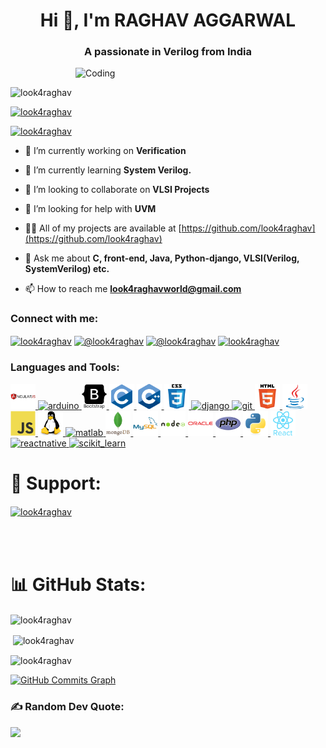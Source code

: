 
<h1 align="center">Hi 👋, I'm RAGHAV AGGARWAL</h1>
<h3 align="center">A passionate in Verilog from India</h3>

<img align="right" alt="Coding" width="400" src="https://www.lambdatest.com/resources/images/news24.gif">
<br>

<p align="left"> <img src="https://komarev.com/ghpvc/?username=look4raghav&label=Profile%20views&color=0e75b6&style=flat" alt="look4raghav" /> </p>

<p align="left"> <a href="https://github.com/ryo-ma/github-profile-trophy"><img src="https://github-profile-trophy.vercel.app/?username=look4raghav" alt="look4raghav" /></a> </p>

<p align="left"> <a href="https://twitter.com/look4raghav" target="blank"><img src="https://img.shields.io/twitter/follow/look4raghav?logo=twitter&style=for-the-badge" alt="look4raghav" /></a> </p>

- 🔭 I’m currently working on **Verification**

- 🌱 I’m currently learning **System Verilog.**

- 👯 I’m looking to collaborate on **VLSI Projects**

- 🤝 I’m looking for help with **UVM**

- 👨‍💻 All of my projects are available at [https://github.com/look4raghav](https://github.com/look4raghav)

- 💬 Ask me about **C, front-end, Java, Python-django, VLSI(Verilog, SystemVerilog) etc.**

- 📫 How to reach me **look4raghavworld@gmail.com**

<h3 align="left">Connect with me:</h3>
<p align="left">
<a href="https://twitter.com/look4raghav" target="blank"><img align="center" src="https://raw.githubusercontent.com/rahuldkjain/github-profile-readme-generator/master/src/images/icons/Social/twitter.svg" alt="look4raghav" height="30" width="40" /></a>
<a href="https://linkedin.com/in/@look4raghav" target="blank"><img align="center" src="https://raw.githubusercontent.com/rahuldkjain/github-profile-readme-generator/master/src/images/icons/Social/linked-in-alt.svg" alt="@look4raghav" height="30" width="40" /></a>
<a href="https://fb.com/@look4raghav" target="blank"><img align="center" src="https://raw.githubusercontent.com/rahuldkjain/github-profile-readme-generator/master/src/images/icons/Social/facebook.svg" alt="@look4raghav" height="30" width="40" /></a>
<a href="https://instagram.com/look4raghav" target="blank"><img align="center" src="https://raw.githubusercontent.com/rahuldkjain/github-profile-readme-generator/master/src/images/icons/Social/instagram.svg" alt="look4raghav" height="30" width="40" /></a>
</p>

<h3 align="left">Languages and Tools:</h3>
<p align="left"> <a href="https://angular.io" target="_blank" rel="noreferrer"> <img src="https://raw.githubusercontent.com/devicons/devicon/master/icons/angularjs/angularjs-original-wordmark.svg" alt="angularjs" width="40" height="40"/> </a> <a href="https://www.arduino.cc/" target="_blank" rel="noreferrer"> <img src="https://cdn.worldvectorlogo.com/logos/arduino-1.svg" alt="arduino" width="40" height="40"/> </a> <a href="https://getbootstrap.com" target="_blank" rel="noreferrer"> <img src="https://raw.githubusercontent.com/devicons/devicon/master/icons/bootstrap/bootstrap-plain-wordmark.svg" alt="bootstrap" width="40" height="40"/> </a> <a href="https://www.cprogramming.com/" target="_blank" rel="noreferrer"> <img src="https://raw.githubusercontent.com/devicons/devicon/master/icons/c/c-original.svg" alt="c" width="40" height="40"/> </a> <a href="https://www.w3schools.com/cpp/" target="_blank" rel="noreferrer"> <img src="https://raw.githubusercontent.com/devicons/devicon/master/icons/cplusplus/cplusplus-original.svg" alt="cplusplus" width="40" height="40"/> </a> <a href="https://www.w3schools.com/css/" target="_blank" rel="noreferrer"> <img src="https://raw.githubusercontent.com/devicons/devicon/master/icons/css3/css3-original-wordmark.svg" alt="css3" width="40" height="40"/> </a> <a href="https://www.djangoproject.com/" target="_blank" rel="noreferrer"> <img src="https://cdn.worldvectorlogo.com/logos/django.svg" alt="django" width="40" height="40"/> </a> <a href="https://git-scm.com/" target="_blank" rel="noreferrer"> <img src="https://www.vectorlogo.zone/logos/git-scm/git-scm-icon.svg" alt="git" width="40" height="40"/> </a> <a href="https://www.w3.org/html/" target="_blank" rel="noreferrer"> <img src="https://raw.githubusercontent.com/devicons/devicon/master/icons/html5/html5-original-wordmark.svg" alt="html5" width="40" height="40"/> </a> <a href="https://www.java.com" target="_blank" rel="noreferrer"> <img src="https://raw.githubusercontent.com/devicons/devicon/master/icons/java/java-original.svg" alt="java" width="40" height="40"/> </a> <a href="https://developer.mozilla.org/en-US/docs/Web/JavaScript" target="_blank" rel="noreferrer"> <img src="https://raw.githubusercontent.com/devicons/devicon/master/icons/javascript/javascript-original.svg" alt="javascript" width="40" height="40"/> </a> <a href="https://www.linux.org/" target="_blank" rel="noreferrer"> <img src="https://raw.githubusercontent.com/devicons/devicon/master/icons/linux/linux-original.svg" alt="linux" width="40" height="40"/> </a> <a href="https://www.mathworks.com/" target="_blank" rel="noreferrer"> <img src="https://upload.wikimedia.org/wikipedia/commons/2/21/Matlab_Logo.png" alt="matlab" width="40" height="40"/> </a> <a href="https://www.mongodb.com/" target="_blank" rel="noreferrer"> <img src="https://raw.githubusercontent.com/devicons/devicon/master/icons/mongodb/mongodb-original-wordmark.svg" alt="mongodb" width="40" height="40"/> </a> <a href="https://www.mysql.com/" target="_blank" rel="noreferrer"> <img src="https://raw.githubusercontent.com/devicons/devicon/master/icons/mysql/mysql-original-wordmark.svg" alt="mysql" width="40" height="40"/> </a> <a href="https://nodejs.org" target="_blank" rel="noreferrer"> <img src="https://raw.githubusercontent.com/devicons/devicon/master/icons/nodejs/nodejs-original-wordmark.svg" alt="nodejs" width="40" height="40"/> </a> <a href="https://www.oracle.com/" target="_blank" rel="noreferrer"> <img src="https://raw.githubusercontent.com/devicons/devicon/master/icons/oracle/oracle-original.svg" alt="oracle" width="40" height="40"/> </a> <a href="https://www.php.net" target="_blank" rel="noreferrer"> <img src="https://raw.githubusercontent.com/devicons/devicon/master/icons/php/php-original.svg" alt="php" width="40" height="40"/> </a> <a href="https://www.python.org" target="_blank" rel="noreferrer"> <img src="https://raw.githubusercontent.com/devicons/devicon/master/icons/python/python-original.svg" alt="python" width="40" height="40"/> </a> <a href="https://reactjs.org/" target="_blank" rel="noreferrer"> <img src="https://raw.githubusercontent.com/devicons/devicon/master/icons/react/react-original-wordmark.svg" alt="react" width="40" height="40"/> </a> <a href="https://reactnative.dev/" target="_blank" rel="noreferrer"> <img src="https://reactnative.dev/img/header_logo.svg" alt="reactnative" width="40" height="40"/> </a> <a href="https://scikit-learn.org/" target="_blank" rel="noreferrer"> <img src="https://upload.wikimedia.org/wikipedia/commons/0/05/Scikit_learn_logo_small.svg" alt="scikit_learn" width="40" height="40"/> </a> </p>

# 🙌 Support:
<p><a href="https://www.buymeacoffee.com/look4raghav"> <img align="center" src="https://cdn.buymeacoffee.com/buttons/v2/default-yellow.png" height="50" width="210" alt="look4raghav" /></a></p><br><br>

# 📊 GitHub Stats:
<p><img align="center" src="https://github-readme-stats.vercel.app/api/top-langs?username=look4raghav&show_icons=true&locale=en&layout=compact" alt="look4raghav" /></p>

<p>&nbsp;<img align="center" src="https://github-readme-stats.vercel.app/api?username=look4raghav&show_icons=true&locale=en" alt="look4raghav" /></p>

<p><img align="center" src="https://github-readme-streak-stats.herokuapp.com/?user=look4raghav&" alt="look4raghav" /></p>

<a href="http://www.github.com/look4raghav"><img src="https://github-readme-activity-graph.cyclic.app/graph?username=look4raghav&bg_color=1c1917&color=3382ed&line=0891b2&point=3382ed&area_color=1c1917&area=true&hide_border=true&custom_title=GitHub%20Commits%20Graph" alt="GitHub Commits Graph" /></a>

### ✍️ Random Dev Quote:
![](https://quotes-github-readme.vercel.app/api?type=horizontal&theme=radical)

